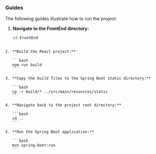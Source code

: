 ### Guides

The following guides illustrate how to run the project:

1. **Navigate to the FrontEnd directory:**

   ```bash
   cd FrontEnd
   ```

````

2. **Build the React project:**

   ```bash
   npm run build
   ```

3. **Copy the build files to the Spring Boot static directory:**

   ```bash
   cp -r build/* ../src/main/resources/static
   ```

4. **Navigate back to the project root directory:**

   ```bash
   cd ..
   ```

5. **Run the Spring Boot application:**

   ```bash
   mvn spring-boot:run
   ```

````
